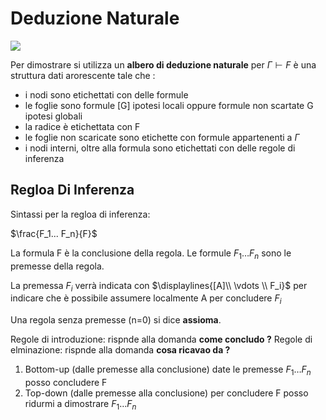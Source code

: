 # Deduzione Naturale


![](vx_images/165632139381.png)

Per dimostrare si utilizza un **albero di deduzione naturale** per $\Gamma \vdash F$ è una struttura dati arorescente tale che :  
-  i nodi sono etichettati con delle formule
- le foglie sono formule [G]  ipotesi locali oppure formule non scartate G ipotesi globali
- la radice è etichettata con F
- le foglie non scaricate sono etichette con formule appartenenti a $\Gamma$
- i nodi interni, oltre alla formula sono etichettati con delle regole di inferenza

## Regloa Di Inferenza

Sintassi per la regloa di inferenza:

$\frac{F_1... F_n}{F}$

La formula F è la conclusione della regola.
Le formule $F_1\dots F_n$ sono le premesse della regola.

La premessa $F_i$ verrà indicata con $\displaylines{[A]\\ \vdots \\ F_i}$ per indicare che è possibile assumere localmente A per concludere $F_i$

Una regola senza premesse (n=0) si dice **assioma**.


Regole di introduzione: rispnde alla domanda **come concludo ?**
Regole di elminazione: rispnde alla domanda **cosa ricavao da ?**

1. Bottom-up (dalle premesse alla conclusione) date le premesse $F_1\dots F_n$ posso concludere F
2. Top-down (dalle premesse alla conclusione) per concludere F posso ridurmi a dimostrare $F_1\dots F_n$

